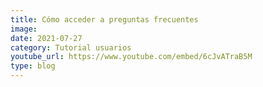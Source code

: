```yaml
---
title: Cómo acceder a preguntas frecuentes
image: 
date: 2021-07-27
category: Tutorial usuarios
youtube_url: https://www.youtube.com/embed/6cJvATraB5M
type: blog
---
```




